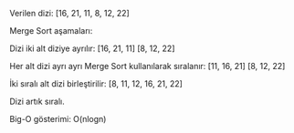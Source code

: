 Verilen dizi: [16, 21, 11, 8, 12, 22]

Merge Sort aşamaları:

Dizi iki alt diziye ayrılır:
[16, 21, 11] [8, 12, 22]

Her alt dizi ayrı ayrı Merge Sort kullanılarak sıralanır:
[11, 16, 21] [8, 12, 22]

İki sıralı alt dizi birleştirilir:
[8, 11, 12, 16, 21, 22]

Dizi artık sıralı.

Big-O gösterimi: O(nlogn)
